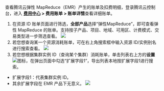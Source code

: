 查看腾讯云弹性 MapReduce（EMR）产生的账单及扣费明细，登录腾讯云控制台，进入 **[费用中心](https://console.cloud.tencent.com/expense/overview) > 费用账单 > 账单详情**查看详细账单。
1. 在资源 ID 账单页面进行筛选，**全部产品**选择“弹性MapReduce”，即可查看弹性 MapReduce 的账单。支持按子产品、项目、地域、可用区、计费模式、交易类型进一步筛选查看。
![](https://qcloudimg.tencent-cloud.cn/raw/4ebbb298b90cd89307c57c2b5ecb4d08.png)
2. 若您想查询某一个资源消耗账单，可在右上角搜索框中输入资源 ID/实例别名进行搜索查看。
![](https://qcloudimg.tencent-cloud.cn/raw/5c362149c1bec7b3f06411b2177382b4.png)
3. 若您想根据集群实例 ID（查询某个集群）消耗账单，单击列表右上方的**设置**![](https://main.qcloudimg.com/raw/dd058e9e63fe9cbcfe49276f4f55dd8d.png)图标，在弹出页面中勾选“扩展字段1”，导出列表本地按扩展字段1进行搜索。
 - 扩展字段1：代表集群实例 ID。
 - 其余扩展字段在 EMR 产品下无意义。 
![](https://main.qcloudimg.com/raw/1b07699be52ae7ceeeaff3379d3fe55a.png)
